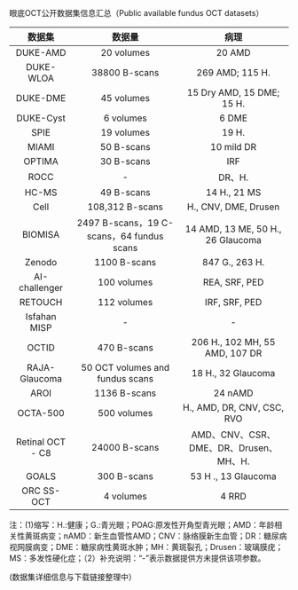 眼底OCT公开数据集信息汇总（Public available fundus OCT datasets）

|      数据集      |                   数据量                  |                  病理                  |
|:----------------:|:-----------------------------------------:|:--------------------------------------:|
|     DUKE-AMD     |                 20 volumes                |                 20 AMD                 |
|    DUKE-WLOA     |               38800 B-scans               |             269 AMD; 115 H.            |
|     DUKE-DME     |                 45 volumes                |        15 Dry AMD, 15 DME; 15 H.       |
|     DUKE-Cyst    |                 6 volumes                 |                  6 DME                 |
|       SPIE       |                 19 volumes                |                  19 H.                 |
|       MIAMI      |                 50 B-scans                |               10 mild DR               |
|      OPTIMA      |                 30 B-scans                |                   IRF                  |
|       ROCC       |                     -                     |                 DR、H.                 |
|       HC-MS      |                 49 B-scans                |              14 H., 21 MS              |
|       Cell       |              108,312 B-scans              |          H., CNV, DME, Drusen          |
|      BIOMISA     | 2497 B-scans，19 C-scans，64 fundus scans |    14 AMD, 13 ME, 50 H., 26 Glaucoma   |
|      Zenodo      |                1100 B-scans               |             847 G., 263 H.             |
|   AI-challenger  |                100 volumes                |              REA, SRF, PED             |
|      RETOUCH     |                112 volumes                |              IRF, SRF, PED             |
|   Isfahan MISP   |                     -                     |                    -                   |
|       OCTID      |                470 B-scans                |     206 H., 102 MH, 55 AMD, 107 DR     |
|   RAJA-Glaucoma  |      50 OCT volumes and fundus scans      |           18 H., 32 Glaucoma           |
|       AROI       |                1136 B-scans               |                 24 nAMD                |
|     OCTA-500     |                500 volumes                |       H., AMD, DR, CNV, CSC, RVO       |
| Retinal OCT - C8 |               24000 B-scans               | AMD、CNV、CSR、DME、DR、Drusen、MH、H. |
|       GOALS      |                300 B-scans                |           53 H ., 13 Glaucoma          |
|    ORC SS-OCT    |                 4 volumes                 |                  4 RRD                 |

注：(1)缩写：H.:健康；G.:青光眼；POAG:原发性开角型青光眼；AMD：年龄相关性黄斑病变；nAMD：新生血管性AMD；CNV：脉络膜新生血管；DR：糖尿病视网膜病变；DME：糖尿病性黄斑水肿；MH：黄斑裂孔；Drusen：玻璃膜疣；MS：多发性硬化症；（2）补充说明：“-”表示数据提供方未提供该项参数。

(数据集详细信息与下载链接整理中）
